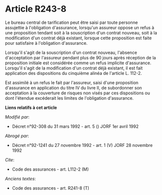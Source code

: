 # Article R243-8

Le bureau central de tarification peut être saisi par toute personne assujettie à l'obligation d'assurance, lorsqu'un
assureur oppose un refus à une proposition tendant soit à la souscription d'un contrat nouveau, soit à la modification d'un
contrat déjà existant, lorsque cette proposition est faite pour satisfaire à l'obligation d'assurance.

Lorsqu'il s'agit de la souscription d'un contrat nouveau, l'absence d'acceptation par l'assureur pendant plus de 90 jours
après réception de la proposition initiale est considérée comme un refus implicite d'assurance. Lorsqu'il s'agit de la
modification d'un contrat déjà existant, il est fait application des dispositions du cinquième alinéa de l'article L. 112-2.

Est assimilé à un refus le fait par l'assureur, saisi d'une proposition d'assurance en application du titre IV du livre II,
de subordonner son acceptation à la couverture de risques non visés par ces dispositions ou dont l'étendue excéderait les
limites de l'obligation d'assurance.

**Liens relatifs à cet article**

_Modifié par_:

  - Décret n°92-308 du 31 mars 1992 - art. 5 () JORF 1er avril 1992

_Abrogé par_:

  - Décret n°92-1241 du 27 novembre 1992 - art. 1 (V) JORF 28 novembre 1992

_Cite_:

  - Code des assurances - art. L112-2 (M)

_Anciens textes_:

  - Code des assurances - art. R241-8 (T)
